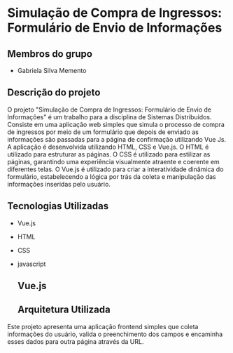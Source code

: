  # Simulação de Compra de Ingressos: Formulário de Envio de Informações
 
## Membros do grupo
- Gabriela Silva Memento

## Descrição do projeto
  O projeto "Simulação de Compra de Ingressos: Formulário de Envio de Informações" é um trabalho para a disciplina de Sistemas Distribuídos. 
Consiste em uma aplicação web simples que simula o processo de compra de ingressos por meio de um formulário que depois de enviado as informações são passadas para a página de confirmação utilizando Vue Js.
  A aplicação é desenvolvida utilizando HTML, CSS e Vue.js. O HTML é utilizado para estruturar as páginas. O CSS é utilizado para estilizar as páginas, garantindo uma experiência visualmente atraente e coerente em diferentes telas. O Vue.js é utilizado para criar a interatividade dinâmica do formulário, estabelecendo a lógica por trás da coleta e manipulação das informações inseridas pelo usuário.

## Tecnologias Utilizadas
-  Vue.js
- HTML
- CSS
- javascript
  
  ## Vue.js
  ## Arquitetura Utilizada
Este projeto apresenta uma aplicação frontend simples que coleta informações do usuário, valida o preenchimento dos campos e encaminha esses dados para outra página através da URL.
